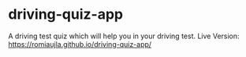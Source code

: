 # driving-quiz-app
A driving test quiz which will help you in your driving test. 
Live Version: https://romiaujla.github.io/driving-quiz-app/
